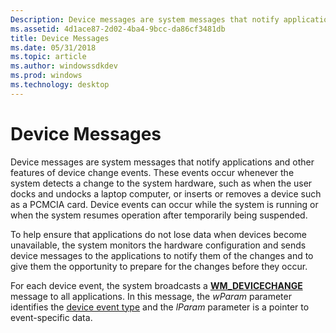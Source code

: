 ```yaml
---
Description: Device messages are system messages that notify applications and other features of device change events.
ms.assetid: 4d1ace87-2d02-4ba4-9bcc-da86cf3481db
title: Device Messages
ms.date: 05/31/2018
ms.topic: article
ms.author: windowssdkdev
ms.prod: windows
ms.technology: desktop
---
```


# Device Messages

Device messages are system messages that notify applications and other features of device change events. These events occur whenever the system detects a change to the system hardware, such as when the user docks and undocks a laptop computer, or inserts or removes a device such as a PCMCIA card. Device events can occur while the system is running or when the system resumes operation after temporarily being suspended.

To help ensure that applications do not lose data when devices become unavailable, the system monitors the hardware configuration and sends device messages to the applications to notify them of the changes and to give them the opportunity to prepare for the changes before they occur.

For each device event, the system broadcasts a [**WM\_DEVICECHANGE**](wm-devicechange.md) message to all applications. In this message, the *wParam* parameter identifies the [device event type](device-event-types.md) and the *lParam* parameter is a pointer to event-specific data.

 

 



